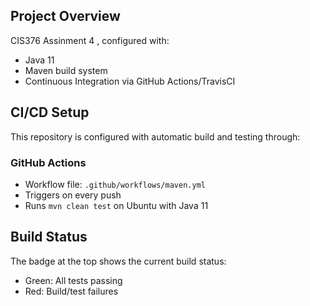 
## Project Overview

CIS376 Assinment 4 , configured with:
- Java 11
- Maven build system
- Continuous Integration via GitHub Actions/TravisCI

## CI/CD Setup

This repository is configured with automatic build and testing through:

### GitHub Actions
- Workflow file: `.github/workflows/maven.yml`
- Triggers on every push
- Runs `mvn clean test` on Ubuntu with Java 11

## Build Status

The badge at the top shows the current build status:
-  Green: All tests passing
-  Red: Build/test failures